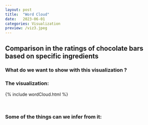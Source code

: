 ```yaml
---
layout: post
title:  "Word Cloud"
date:   2023-06-01
categories: Visualization
preview: /viz3.jpeg
---
```


## Comparison in the ratings of chocolate bars based on specific ingredients

### What do we want to show with this visualization ? 

### The visualization: 
{% include wordCloud.html %} 

<br>

### Some of the things can we infer from it: 
